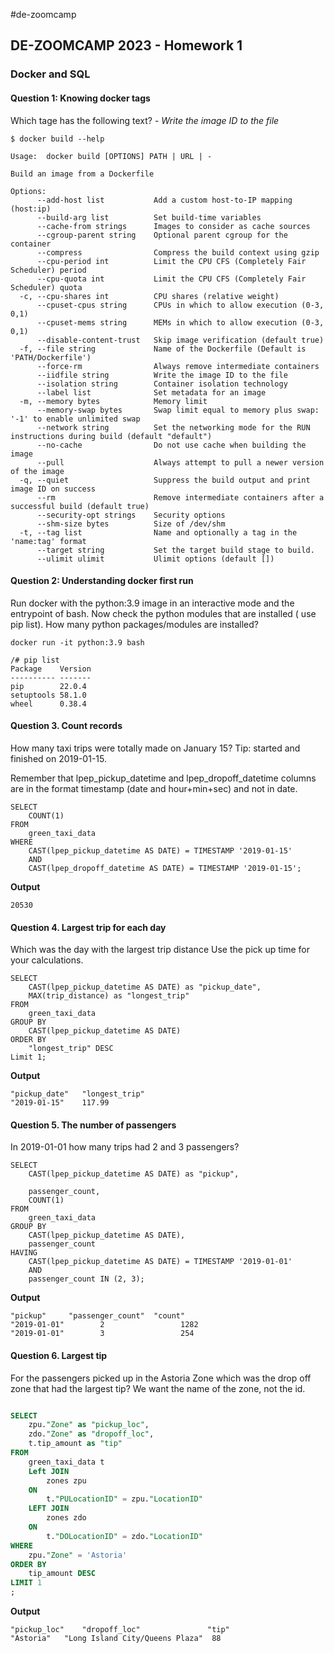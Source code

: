 #de-zoomcamp

## DE-ZOOMCAMP 2023 - Homework 1
### Docker and SQL


#### Question 1: Knowing docker tags

Which tage has the following text? - *Write the image ID to the file*
```
$ docker build --help

Usage:  docker build [OPTIONS] PATH | URL | -

Build an image from a Dockerfile

Options:
      --add-host list           Add a custom host-to-IP mapping (host:ip)
      --build-arg list          Set build-time variables
      --cache-from strings      Images to consider as cache sources
      --cgroup-parent string    Optional parent cgroup for the container
      --compress                Compress the build context using gzip
      --cpu-period int          Limit the CPU CFS (Completely Fair Scheduler) period
      --cpu-quota int           Limit the CPU CFS (Completely Fair Scheduler) quota
  -c, --cpu-shares int          CPU shares (relative weight)
      --cpuset-cpus string      CPUs in which to allow execution (0-3, 0,1)
      --cpuset-mems string      MEMs in which to allow execution (0-3, 0,1)
      --disable-content-trust   Skip image verification (default true)
  -f, --file string             Name of the Dockerfile (Default is 'PATH/Dockerfile')
      --force-rm                Always remove intermediate containers
      --iidfile string          Write the image ID to the file
      --isolation string        Container isolation technology
      --label list              Set metadata for an image
  -m, --memory bytes            Memory limit
      --memory-swap bytes       Swap limit equal to memory plus swap: '-1' to enable unlimited swap
      --network string          Set the networking mode for the RUN instructions during build (default "default")
      --no-cache                Do not use cache when building the image
      --pull                    Always attempt to pull a newer version of the image
  -q, --quiet                   Suppress the build output and print image ID on success
      --rm                      Remove intermediate containers after a successful build (default true)
      --security-opt strings    Security options
      --shm-size bytes          Size of /dev/shm
  -t, --tag list                Name and optionally a tag in the 'name:tag' format
      --target string           Set the target build stage to build.
      --ulimit ulimit           Ulimit options (default [])
```

#### Question 2: Understanding docker first run 
Run docker with the python:3.9 image in an interactive mode and the entrypoint of bash. Now check the python modules that are installed ( use pip list). How many python packages/modules are installed?


```
docker run -it python:3.9 bash

/# pip list
Package    Version
---------- -------
pip        22.0.4
setuptools 58.1.0
wheel      0.38.4
```
#### Question 3. Count records

How many taxi trips were totally made on January 15?
Tip: started and finished on 2019-01-15.

Remember that lpep_pickup_datetime and lpep_dropoff_datetime columns are in the format timestamp (date and hour+min+sec) and not in date.

```
SELECT
	COUNT(1)
FROM 
	green_taxi_data
WHERE 
	CAST(lpep_pickup_datetime AS DATE) = TIMESTAMP '2019-01-15' 
	AND 
	CAST(lpep_dropoff_datetime AS DATE) = TIMESTAMP '2019-01-15';
```
**Output**
```
20530
```

#### Question 4. Largest trip for each day
Which was the day with the largest trip distance Use the pick up time for your calculations.

```
SELECT 
	CAST(lpep_pickup_datetime AS DATE) as "pickup_date",
	MAX(trip_distance) as "longest_trip"
FROM 
	green_taxi_data
GROUP BY 
	CAST(lpep_pickup_datetime AS DATE)
ORDER BY 
	"longest_trip" DESC
Limit 1;
```
**Output**
```
"pickup_date"	"longest_trip"
"2019-01-15"	117.99
```

#### Question 5. The number of passengers
In 2019-01-01 how many trips had 2 and 3 passengers?

```
SELECT 
 	CAST(lpep_pickup_datetime AS DATE) as "pickup",

	passenger_count, 
	COUNT(1)
FROM 
	green_taxi_data
GROUP BY 
	CAST(lpep_pickup_datetime AS DATE),
	passenger_count
HAVING 
	CAST(lpep_pickup_datetime AS DATE) = TIMESTAMP '2019-01-01' 
	AND
	passenger_count IN (2, 3);
```

**Output**
```
"pickup"	 "passenger_count"	"count"
"2019-01-01"	    2	              1282
"2019-01-01"	    3	              254
```

#### Question 6. Largest tip
For the passengers picked up in the Astoria Zone which was the drop off zone that had the largest tip? We want the name of the zone, not the id.

```sql

SELECT 
	zpu."Zone" as "pickup_loc", 
	zdo."Zone" as "dropoff_loc", 
	t.tip_amount as "tip"
FROM 
	green_taxi_data t
	Left JOIN 
		zones zpu
	ON 
		t."PULocationID" = zpu."LocationID"
	LEFT JOIN 
		zones zdo
	ON
		t."DOLocationID" = zdo."LocationID"
WHERE 
	zpu."Zone" = 'Astoria'
ORDER BY 
	tip_amount DESC
LIMIT 1
;
```

**Output**
```
"pickup_loc"	"dropoff_loc"	            "tip"
"Astoria"	"Long Island City/Queens Plaza"	 88
```
